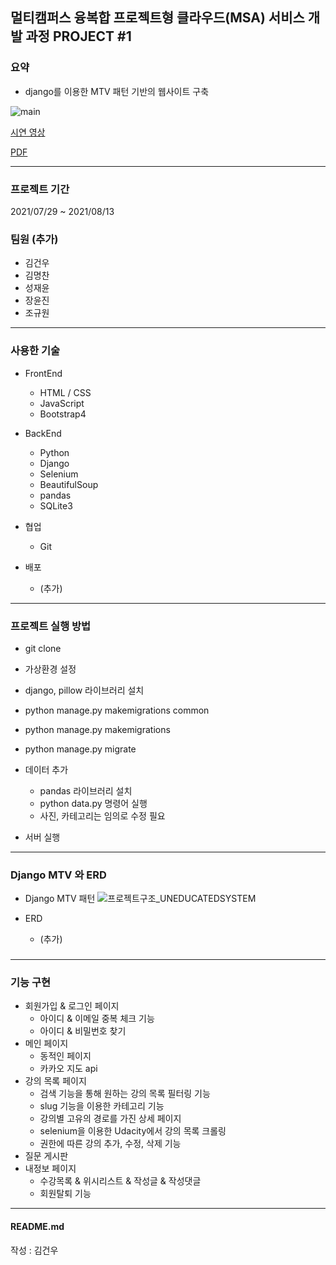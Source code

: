 ## 멀티캠퍼스 융복합 프로젝트형 클라우드(MSA) 서비스 개발 과정 PROJECT #1

### 요약
- django를 이용한 MTV 패턴 기반의 웹사이트 구축

![main](https://user-images.githubusercontent.com/52156247/129449105-6947a2cb-3b01-4b90-9010-751a27360e1b.png)


[시연 영상](https://youtu.be/UiiuZNOMpVA)

[PDF](https://drive.google.com/file/d/1MT9G0pTpsDtuoIORccpu5iGNpnIjz-94/view?usp=sharing)

--- 

### 프로젝트 기간
2021/07/29 ~ 2021/08/13

### 팀원 (추가)
- 김건우
- 김명찬
- 성재윤
- 장윤진
- 조규원
--- 

### 사용한 기술
- FrontEnd
  - HTML / CSS  
  - JavaScript
  - Bootstrap4

- BackEnd
  - Python
  - Django
  - Selenium
  - BeautifulSoup
  - pandas
  - SQLite3
  
- 협업
  - Git
  
- 배포
  - (추가)
--- 

### 프로젝트 실행 방법
- git clone 

- 가상환경 설정 

- django, pillow 라이브러리 설치
- python manage.py makemigrations common
- python manage.py makemigrations
- python manage.py migrate

- 데이터 추가 
    - pandas 라이브러리 설치
    - python data.py 명령어 실행
    - 사진, 카테고리는 임의로 수정 필요
  
- 서버 실행
    
--- 

### Django MTV 와 ERD

- Django MTV 패턴
![프로젝트구조_UNEDUCATEDSYSTEM](https://user-images.githubusercontent.com/52156247/129448241-dbbaf45b-abf8-4b62-bdd3-2be12658b52c.png)

- ERD
  - (추가)
### 

--- 

### 기능 구현
- 회원가입 & 로그인 페이지
  - 아이디 & 이메일 중복 체크 기능 
  - 아이디 & 비밀번호 찾기 
- 메인 페이지
  - 동적인 페이지
  - 카카오 지도 api
- 강의 목록 페이지
  - 검색 기능을 통해 원하는 강의 목록 필터링 기능 
  - slug 기능을 이용한 카테고리 기능 
  - 강의별 고유의 경로를 가진 상세 페이지
  - selenium을 이용한 Udacity에서 강의 목록 크롤링
  - 권한에 따른 강의 추가, 수정, 삭제 기능
- 질문 게시판
- 내정보 페이지 
  - 수강목록 & 위시리스트 & 작성글 & 작성댓글
  - 회원탈퇴 기능

---


#### README.md
작성 : 김건우
